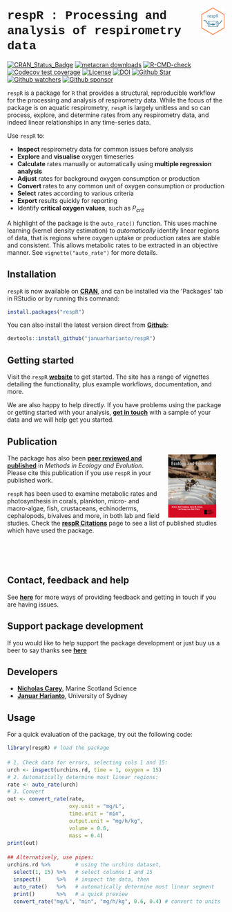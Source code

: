 # <a href='https://github.com/januarharianto/respR'> <img src='man/figures/logo.png' align="right" width="11%" /></a> <font style="font-family:'Courier New'">respR : Processing and analysis of respirometry data</font> 

<!-- badges: start -->
<!-- [![metacran downloads](https://cranlogs.r-pkg.org/badges/respR)](https://cran.r-project.org/package=respR) -->
<!-- [![GitHub R package version](https://img.shields.io/github/r-package/v/januarharianto/respR)](https://github.com/januarharianto/respR) -->
<!-- [![R-CMD-check](https://github.com/januarharianto/respR/workflows/R-CMD-check/badge.svg)](https://github.com/januarharianto/respR/actions) -->
<!-- [![DOI](https://zenodo.org/badge/66126363.svg)](https://zenodo.org/badge/latestdoi/66126363) -->
[![CRAN_Status_Badge](http://www.r-pkg.org/badges/version/respR)](https://cran.r-project.org/package=respR)
[![metacran downloads](https://cranlogs.r-pkg.org/badges/grand-total/respR)](https://cran.r-project.org/package=respR) 
[![R-CMD-check](https://github.com/januarharianto/respR/actions/workflows/R-CMD-check.yaml/badge.svg?branch=develop)](https://github.com/januarharianto/respR/actions/workflows/R-CMD-check.yaml)
[![Codecov test coverage](https://codecov.io/gh/januarharianto/respR/branch/master/graph/badge.svg)](https://app.codecov.io/gh/januarharianto/respR?branch=master)
[![License](https://img.shields.io/badge/license-GPL--3-blue.svg)](https://www.gnu.org/licenses/gpl-3.0.en.html)
[![DOI](https://img.shields.io/badge/DOI-10.1111%2F2041--210X.13162-blue)](https://doi.org/10.1111/2041-210X.13162)
[![Github Star](https://img.shields.io/github/stars/januarharianto/respR?style=social)](https://GitHub.com/januarharianto/respR/stargazers/)
[![Github watchers](https://img.shields.io/github/watchers/januarharianto/respR?label=Watch&style=social)](https://img.shields.io/github/watchers/januarharianto/respR?style=social)
[![Github sponsor](https://img.shields.io/static/v1?label=Sponsor&message=%E2%9D%A4&logo=GitHub&style=social)](https://github.com/sponsors/nicholascarey)
<!-- [![Mastodon](https://img.shields.io/badge/dynamic/json?label=Mastodon&query=totalItems&url=https%3A%2F%2Fmas.to%2Fusers%2FrespR%2Ffollowers.json&logo=mastodon&style=social)](https://mas.to/@respR) -->

<!-- badges: end -->


`respR` is a package for `R` that provides a structural, reproducible workflow for the processing and analysis of respirometry data. 
While the focus of the package is on aquatic respirometry, `respR` is largely unitless and so can process, explore, and determine rates from any respirometry data, and indeed linear relationships in any time-series data.

Use `respR` to:

- **Inspect** respirometry data for common issues before analysis
- **Explore** and **visualise** oxygen timeseries 
- **Calculate** rates manually or automatically using **multiple regression analysis** 
- **Adjust** rates for background oxygen consumption or production
- **Convert** rates to any common unit of oxygen consumption or production
- **Select** rates according to various criteria
- **Export** results quickly for reporting
- Identify **critical oxygen values**, such as $P_{crit}$

A highlight of the package is the `auto_rate()` function. This uses machine learning (kernel density estimation) to *automatically* identify linear regions of data, that is regions where oxygen uptake or production rates are stable and consistent. This allows metabolic rates to be extracted in an objective manner. See `vignette("auto_rate")` for more details.

## Installation

`respR` is now available on [**CRAN**](https://CRAN.R-project.org/package=respR), and can be installed via the 'Packages' tab in RStudio or by running this command:

```r
install.packages("respR")
```

You can also install the latest version direct from [**Github**](https://github.com/januarharianto/respr/):

```r
devtools::install_github("januarharianto/respR")
```

## Getting started

Visit the `respR` [**website**](https://januarharianto.github.io/respR/) to get started. The site has a range of vignettes detailing the functionality, plus example workflows, documentation, and more. 

We are also happy to help directly. If you have problems using the package or getting started with your analysis, [**get in touch**](https://januarharianto.github.io/respR/articles/contact.html) with a sample of your data and we will help get you started. 

## Publication 

<a href='https://doi.org/10.1111/2041-210X.13162'><img src='man/figures/mee_cover.jpg' align="right" width="22%" hspace = "20" /></a>

The package has also been [**peer reviewed and published**](https://doi.org/10.1111/2041-210X.13162) in *Methods in Ecology and Evolution*. Please cite this publication if you use `respR` in your published work. 

`respR` has been used to examine metabolic rates and photosynthesis in corals, plankton, micro- and macro-algae, fish, crustaceans, echinoderms, cephalopods, bivalves and more, in both lab and field studies. Check the [**respR Citations**](https://januarharianto.github.io/respR/articles/citations.html) page to see a list of published studies which have used the package.

 \
 \
 

## Contact, feedback and help

See [**here**](https://januarharianto.github.io/respR/articles/contact.html) for more ways of providing feedback and getting in touch if you are having issues.

## Support package development

If you would like to help support the package development or just buy us a beer to say thanks see [**here**](https://januarharianto.github.io/respR/articles/contact.html#support-future-development) 

## Developers

- [**Nicholas Carey**](https://github.com/nicholascarey), Marine Scotland Science
- [**Januar Harianto**](https://github.com/januarharianto), University of Sydney

## Usage

For a quick evaluation of the package, try out the following code:

```r
library(respR) # load the package

# 1. Check data for errors, selecting cols 1 and 15:
urch <- inspect(urchins.rd, time = 1, oxygen = 15) 
# 2. Automatically determine most linear regions:
rate <- auto_rate(urch)
# 3. Convert
out <- convert_rate(rate, 
                    oxy.unit = "mg/L", 
                    time.unit = "min", 
                    output.unit = "mg/h/kg", 
                    volume = 0.6, 
                    mass = 0.4)
print(out)

## Alternatively, use pipes:
urchins.rd %>%        # using the urchins dataset,
  select(1, 15) %>%   # select columns 1 and 15
  inspect()     %>%   # inspect the data, then
  auto_rate()   %>%   # automatically determine most linear segment
  print()       %>%   # a quick preview
  convert_rate("mg/L", "min", "mg/h/kg", 0.6, 0.4) # convert to units
```


